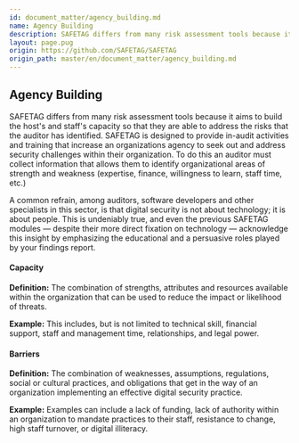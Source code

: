 ```yaml
---
id: document_matter/agency_building.md
name: Agency Building
description: SAFETAG differs from many risk assessment tools because it aims to build the host's and staff's capacity so that they are able to address the risks that the auditor has identified. SAFETAG is designed to provide...
layout: page.pug
origin: https://github.com/SAFETAG/SAFETAG
origin_path: master/en/document_matter/agency_building.md
---
```


## Agency Building

SAFETAG differs from many risk assessment tools because it aims to build the host's and staff's capacity so that they are able to address the risks that the auditor has identified. SAFETAG is designed to provide in-audit activities and training that increase an organizations agency to seek out and address security challenges within their organization. To do this an auditor must collect information that allows them to identify organizational areas of strength and weakness (expertise, finance, willingness to learn, staff time, etc.)

A common refrain, among auditors, software developers and other specialists in this sector, is that digital security is not about technology; it is about people. This is undeniably true, and even the previous SAFETAG modules — despite their more direct fixation on technology — acknowledge this insight by emphasizing the educational and a persuasive roles played by your findings report. 

#### Capacity

**Definition:** The combination of strengths, attributes and resources available within the organization that can be used to reduce the impact or likelihood of threats.

**Example:** This includes, but is not limited to technical skill, financial support, staff and management time, relationships, and legal power.

#### Barriers

**Definition:** The combination of weaknesses, assumptions, regulations, social or cultural practices, and obligations that get in the way of an organization implementing an effective digital security practice.

**Example:** Examples can include a lack of funding, lack of authority within an organization to mandate practices to their staff, resistance to change, high staff turnover, or digital illiteracy. 


